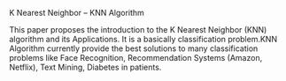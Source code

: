 K Nearest Neighbor – KNN Algorithm

  This paper proposes the introduction to the K Nearest Neighbor (KNN) algorithm and its Applications. 
It is a basically classification problem.KNN Algorithm currently provide the best solutions to many classification problems like Face Recognition,
Recommendation Systems (Amazon, Netflix), Text Mining, Diabetes in patients.
